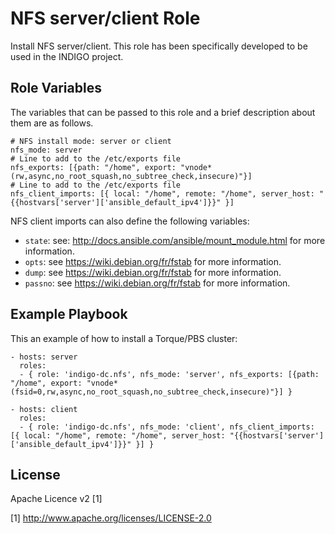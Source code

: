 NFS server/client Role 
=======================

Install NFS server/client. This role has been specifically developed to be used in the INDIGO project.

Role Variables
--------------

The variables that can be passed to this role and a brief description about them are as follows.

	# NFS install mode: server or client
	nfs_mode: server
	# Line to add to the /etc/exports file
	nfs_exports: [{path: "/home", export: "vnode*(rw,async,no_root_squash,no_subtree_check,insecure)"}]
	# Line to add to the /etc/exports file
	nfs_client_imports: [{ local: "/home", remote: "/home", server_host: "{{hostvars['server']['ansible_default_ipv4']}}" }]

NFS client imports can also define the following variables:
  * `state`: see: http://docs.ansible.com/ansible/mount_module.html for more information.
  * `opts`: see https://wiki.debian.org/fr/fstab for more information.
  * `dump`: see https://wiki.debian.org/fr/fstab for more information.
  * `passno`: see https://wiki.debian.org/fr/fstab for more information.


Example Playbook
----------------

This an example of how to install a Torque/PBS cluster:

    - hosts: server
      roles:
      - { role: 'indigo-dc.nfs', nfs_mode: 'server', nfs_exports: [{path: "/home", export: "vnode*(fsid=0,rw,async,no_root_squash,no_subtree_check,insecure)"}] }

    - hosts: client
      roles:
      - { role: 'indigo-dc.nfs', nfs_mode: 'client', nfs_client_imports: [{ local: "/home", remote: "/home", server_host: "{{hostvars['server']['ansible_default_ipv4']}}" }] }

License
-------

Apache Licence v2 [1]

[1] http://www.apache.org/licenses/LICENSE-2.0

